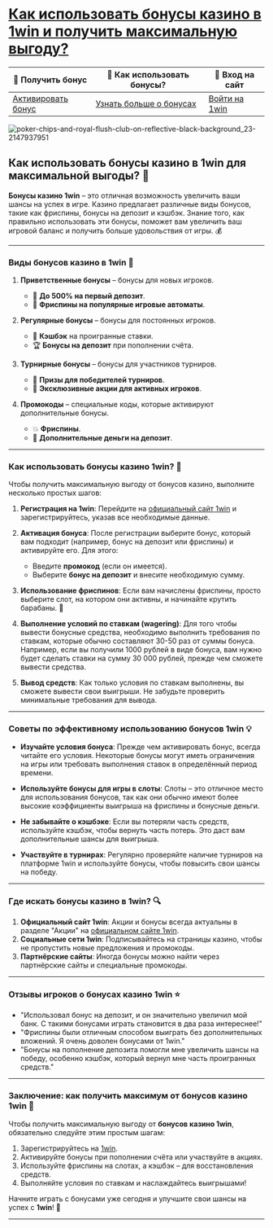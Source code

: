 # [Как использовать бонусы казино в 1win и получить максимальную выгоду?](https://brandplay.link/6F5VqbyZ)

| 🎁 **Получить бонус** | 🤑 **Как использовать бонусы?** | 📲 **Вход на сайт** |
|-----------------------|------------------------------|---------------------|
| [Активировать бонус](https://brandplay.link/6F5VqbyZ) | [Узнать больше о бонусах](https://brandplay.link/6F5VqbyZ) | [Войти на 1win](https://brandplay.link/6F5VqbyZ) |

![poker-chips-and-royal-flush-club-on-reflective-black-background_23-2147937951](https://github.com/user-attachments/assets/1116bad8-8d35-4f6e-b67f-59c5d90f4315)

## Как использовать бонусы казино в 1win для максимальной выгоды? 🎰

**Бонусы казино 1win** – это отличная возможность увеличить ваши шансы на успех в игре. Казино предлагает различные виды бонусов, такие как фриспины, бонусы на депозит и кэшбэк. Знание того, как правильно использовать эти бонусы, поможет вам увеличить ваш игровой баланс и получить больше удовольствия от игры. 💰

---

### Виды бонусов казино в 1win 🎁

1. **Приветственные бонусы** – бонусы для новых игроков.
   - 🎉 **До 500% на первый депозит**.
   - 🎰 **Фриспины на популярные игровые автоматы**.

2. **Регулярные бонусы** – бонусы для постоянных игроков.
   - 🔄 **Кэшбэк** на проигранные ставки.
   - 🏆 **Бонусы на депозит** при пополнении счёта.

3. **Турнирные бонусы** – бонусы для участников турниров.
   - 🏅 **Призы для победителей турниров**.
   - 🎯 **Эксклюзивные акции для активных игроков**.

4. **Промокоды** – специальные коды, которые активируют дополнительные бонусы.
   - 💥 **Фриспины**.
   - 🤑 **Дополнительные деньги на депозит**.

---

### Как использовать бонусы казино 1win? 🔑

Чтобы получить максимальную выгоду от бонусов казино, выполните несколько простых шагов:

1. **Регистрация на 1win**: Перейдите на [официальный сайт 1win](https://brandplay.link/6F5VqbyZ) и зарегистрируйтесь, указав все необходимые данные.

2. **Активация бонуса**: После регистрации выберите бонус, который вам подходит (например, бонус на депозит или фриспины) и активируйте его. Для этого:
   - Введите **промокод** (если он имеется).
   - Выберите **бонус на депозит** и внесите необходимую сумму.

3. **Использование фриспинов**: Если вам начислены фриспины, просто выберите слот, на котором они активны, и начинайте крутить барабаны. 🎰

4. **Выполнение условий по ставкам (wagering)**: Для того чтобы вывести бонусные средства, необходимо выполнить требования по ставкам, которые обычно составляют 30-50 раз от суммы бонуса. Например, если вы получили 1000 рублей в виде бонуса, вам нужно будет сделать ставки на сумму 30 000 рублей, прежде чем сможете вывести средства.

5. **Вывод средств**: Как только условия по ставкам выполнены, вы сможете вывести свои выигрыши. Не забудьте проверить минимальные требования для вывода.

---

### Советы по эффективному использованию бонусов 1win 💡

- **Изучайте условия бонуса**: Прежде чем активировать бонус, всегда читайте его условия. Некоторые бонусы могут иметь ограничения на игры или требовать выполнения ставок в определённый период времени.
  
- **Используйте бонусы для игры в слоты**: Слоты – это отличное место для использования бонусов, так как они обычно имеют более высокие коэффициенты выигрыша на фриспины и бонусные деньги.

- **Не забывайте о кэшбэке**: Если вы потеряли часть средств, используйте кэшбэк, чтобы вернуть часть потерь. Это даст вам дополнительные шансы для выигрыша.

- **Участвуйте в турнирах**: Регулярно проверяйте наличие турниров на платформе 1win и используйте бонусы, чтобы повысить свои шансы на победу.

---

### Где искать бонусы казино в 1win? 🔍

1. **Официальный сайт 1win**: Акции и бонусы всегда актуальны в разделе "Акции" на [официальном сайте 1win](https://brandplay.link/6F5VqbyZ).
2. **Социальные сети 1win**: Подписывайтесь на страницы казино, чтобы не пропустить новые предложения и промокоды.
3. **Партнёрские сайты**: Иногда бонусы можно найти через партнёрские сайты и специальные промокоды.

---

### Отзывы игроков о бонусах казино 1win ⭐️

- "Использовал бонус на депозит, и он значительно увеличил мой банк. С такими бонусами играть становится в два раза интереснее!"  
- "Фриспины были отличным способом выиграть без дополнительных вложений. Я очень доволен бонусами от 1win."  
- "Бонусы на пополнение депозита помогли мне увеличить шансы на победу, особенно кэшбэк, который вернул мне часть проигранных средств."

---

### Заключение: как получить максимум от бонусов казино 1win 🎲

Чтобы получить максимальную выгоду от **бонусов казино 1win**, обязательно следуйте этим простым шагам:
1. Зарегистрируйтесь на [1win](https://brandplay.link/6F5VqbyZ).
2. Активируйте бонусы при пополнении счёта или участвуйте в акциях.
3. Используйте фриспины на слотах, а кэшбэк – для восстановления средств.
4. Выполняйте условия по ставкам и наслаждайтесь выигрышами!

Начните играть с бонусами уже сегодня и улучшите свои шансы на успех с **1win**! 🚀

---

